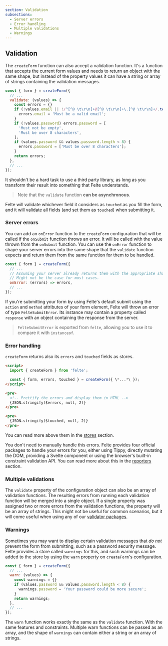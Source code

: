 ```yaml
---
section: Validation
subsections:
  - Server errors
  - Error handling
  - Multiple validations
  - Warnings
---
```


## Validation

The `createForm` function can also accept a validation function. It's a function that accepts the current form values and needs to return an object with the same shape, but instead of the property values it can have a string or array of strings containing the validation messages.

```javascript
const { form } = createForm({
  // ...
  validate: (values) => {
    const errors = {}
    if (!values.email || !/^[^@ \t\r\n]+@[^@ \t\r\n]+\.[^@ \t\r\n]+/.test(values.email)) {
      errors.email = 'Must be a valid email';
    }
    if (!values.password) errors.password = [
      'Must not be empty',
      'Must be over 8 characters',
    ];
    if (values.password && values.password.length < 8) {
      errors.password = ['Must be over 8 characters'];
    }
    return errors;
  },
  // ...
});
```

It shouldn't be a hard task to use a third party library, as long as you transform their result into something that Felte understands.

> Note that the `validate` function **can be asynchronous**.

Felte will validate whichever field it considers as `touched` as you fill the form, and it will validate all fields (and set them as `touched`) when submitting it.

### Server errors

You can add an `onError` function to the `createForm` configuration that will be called if the `onSubmit` function throws an error. It will be called with the value thrown from the `onSubmit` function. You can use the `onError` function to shape your server errors into the same shape that the `validate` function expects and return them from the same function for them to be handled.

```javascript
const { form } = createForm({
  // ...
  // Assuming your server already returns them with the appropriate shape.
  // Might not be the case for most cases.
  onError: (errors) => errors,
  // ...
});
```

If you're submitting your form by using Felte's default submit using the `action` and `method` attributes of your form element, Felte will throw an error of type `FelteSubmitError`. Its instance may contain a property called `response` with an object containing the response from the server.

> `FelteSubmitError` is exported from `felte`, allowing you to use it to compare it with `instanceof`.

### Error handling

`createForm` returns also its `errors` and `touched` fields as stores.

```html
<script>
  import { createForm } from 'felte';

  const { form, errors, touched } = createForm({ \*...*\ });
</script>

<pre>
  <!-- Prettify the errors and display them in HTML -->
  {JSON.stringify($errors, null, 2)}
</pre>

<pre>
  {JSON.stringify($touched, null, 2)}
</pre>
```

You can read more above them in the [stores](/docs/svelte/stores) section.

You don't need to manually handle this errors. Felte provides four official packages to handle your errors for you, either using Tippy, directly mutating the DOM, providing a Svelte component or using the browser's built-in constraint validation API. You can read more about this in the [reporters](/docs/svelte/reporters) section.

### Multiple validations

The `validate` property of the configuration object can also be an array of validation functions. The resulting errors from running each validation function will be merged into a single object. If a single property was assigned two or more errors from the validation functions, the property will be an array of strings. This might not be useful for common scenarios, but it will come useful when using any of our [validator packages](/docs/svelte/validators).

### Warnings

Sometimes you may want to display certain validation messages that _do not_ prevent the form from submitting, such as a password security message. Felte provides a store called `warnings` for this, and such warnings can be added to the store by using the `warn` property on `createForm`'s configuration.

```javascript
const { form } = createForm({
  // ...
  warn: (values) => {
    const warnings = {}
    if (values.password && values.password.length < 8) {
      warnings.password = 'Your password could be more secure';
    }
    return warnings;
  },
  // ...
});
```

The `warn` function works exactly the same as the `validate` function. With the same features and constraints. Multiple warn functions can be passed as an array, and the shape of `warnings` can contain either a string or an array of strings.
